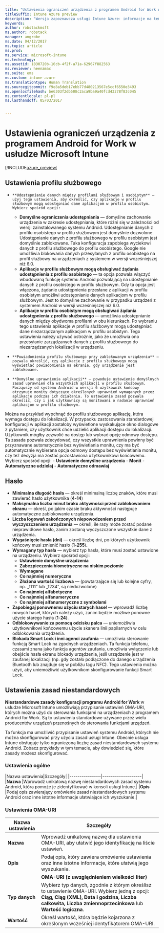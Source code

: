 ```yaml
---
title: "Ustawienia ograniczeń urządzenia z programem Android for Work w usłudze Intune | Microsoft Docs"
titleSuffix: Intune Azure preview
description: "Wersja zapoznawcza usługi Intune Azure: informacje na temat ustawień usługi Intune służących do kontrolowania ustawień i funkcjonalności na urządzeniach z programem Android for Work."
keywords: 
author: robstackmsft
ms.author: robstack
manager: angrobe
ms.date: 04/12/2017
ms.topic: article
ms.prod: 
ms.service: microsoft-intune
ms.technology: 
ms.assetid: 1830720b-16cb-4f2f-a71a-62967f882563
ms.reviewer: heenamac
ms.suite: ems
ms.custom: intune-azure
ms.translationtype: Human Translation
ms.sourcegitcommit: f9e8a5deb17ebb77d480213567e5ccf6550e3493
ms.openlocfilehash: be6303f2db508c2aca9ba9a40fcd43278f83c045
ms.contentlocale: pl-pl
ms.lasthandoff: 05/03/2017


---
```


# <a name="android-for-work-device-restriction-settings-in-microsoft-intune"></a>Ustawienia ograniczeń urządzenia z programem Android for Work w usłudze Microsoft Intune

[!INCLUDE[azure_preview](../includes/azure_preview.md)]

## <a name="work-profile-settings"></a>Ustawienia profilu służbowego
-     **Udostępnianie danych między profilami służbowym i osobistym** — użyj tego ustawienia, aby określić, czy aplikacje w profilu służbowym mogą udostępniać dane aplikacjom w profilu osobistym. Wybierz spośród opcji:
    - **Domyślne ograniczenia udostępniania** — domyślne zachowanie urządzenia w zakresie udostępniania, które różni się w zależności od wersji zainstalowanego systemu Android. Udostępnianie danych z profilu osobistego w profilu służbowym jest domyślnie dozwolone. Udostępnianie danych z profilu służbowego w profilu osobistym jest domyślnie zablokowane. Taka konfiguracja zapobiega wyciekowi danych z profilu służbowego do profilu osobistego. Google nie umożliwia blokowania danych przesyłanych z profilu osobistego na profil służbowy na urządzeniach z systemem w wersji wcześniejszej niż 6.0.  
    - **Aplikacje w profilu służbowym mogą obsługiwać żądania udostępnienia z profilu osobistego** — ta opcja pozwala włączyć wbudowaną funkcję systemu Android pozwalającą na udostępnianie danych z profilu osobistego w profilu służbowym. Gdy ta opcja jest włączona, żądanie udostępnienia przesłane z aplikacji w profilu osobistym umożliwi udostępnianie danych aplikacjom w profilu służbowym. Jest to domyślne zachowanie w przypadku urządzeń z systemem Android w wersji wcześniejszej niż 6.0.
    - **Aplikacje w profilu osobistym mogą obsługiwać żądania udostępnienia z profilu służbowego** — umożliwia udostępnianie danych między obydwoma profilami w obu kierunkach. Po wybraniu tego ustawienia aplikacje w profilu służbowym mogą udostępniać dane niezarządzanym aplikacjom w profilu osobistym.  Tego ustawienia należy używać ostrożnie, jako że umożliwia ono przesyłanie zarządzanych danych z profilu służbowego do niezarządzanych lokalizacji w urządzeniu.


-     **Powiadomienia profilu służbowego przy zablokowanym urządzeniu** — pozwala określić, czy aplikacje z profilu służbowego mogą wyświetlać powiadomienia na ekranie, gdy urządzenie jest zablokowane.
-     **Domyślne uprawnienia aplikacji** — powoduje ustawienie domyślnych zasad uprawnień dla wszystkich aplikacji w profilu służbowym. Począwszy od systemu Android w wersji 6 użytkownik końcowy otrzymuje monity dotyczące określonych uprawnień wymaganych przez aplikacje podczas ich działania. To ustawienie zasad pozwala określić, czy i jak użytkownicy są monitowani o nadanie uprawnień aplikacjom w profilu służbowym.
Można na przykład wypchnąć do profilu służbowego aplikację, która wymaga dostępu do lokalizacji. W przypadku zastosowania standardowej konfiguracji w aplikacji zostałoby wyświetlone wyskakujące okno dialogowe z pytaniem, czy użytkownik chce udzielić aplikacji dostępu do lokalizacji. Użytkownik mógłby zezwolić na dostęp lub wybrać opcję odmowy dostępu. Ta zasada pozwala zdecydować, czy wszystkie uprawnienia powinny być przyznawane automatycznie bez wyświetlania monitu, czy ma być automatycznie wybierana opcja odmowy dostępu bez wyświetlania monitu, czy też decyzja ma zostać pozostawiona użytkownikowi końcowemu. Wybierz spośród opcji:
    -     **Ustawienie domyślne urządzenia**
    -     **Monit**
    -     **Automatyczne udzielaj**
    -     **Automatyczne odmawiaj**

## <a name="password"></a>Hasło

- **Minimalna długość hasła** — określ minimalną liczbę znaków, które musi zawierać hasło użytkownika (**4**-**14**)
- **Maksymalna liczba minut braku aktywności przed zablokowaniem ekranu** — określ, po jakim czasie braku aktywności następuje automatyczne zablokowanie urządzenia.
- **Liczba logowań zakończonych niepowodzeniem przed wyczyszczeniem urządzenia** — określ, ile razy może zostać podane nieprawidłowe hasło, zanim zostaną wyczyszczone wszystkie dane z urządzenia.
- **Wygaśnięcie hasła (dni)** — określ liczbę dni, po których użytkownik końcowy musi zmienić hasło (**1**-**255**).
- **Wymagany typ hasła** — wybierz typ hasła, które musi zostać ustawione na urządzeniu. Wybierz spośród opcji:
    - **Ustawienie domyślne urządzenia**
    - **Zabezpieczenia biometryczne na niskim poziomie**
    - **Wymagane**
    - **Co najmniej numeryczne**
    - **Złożona wartość liczbowa** — (powtarzające się lub kolejne cyfry, np. „1111” lub „1234”, są niedozwolone)
    - **Co najmniej alfabetyczne**
    - **Co najmniej alfanumeryczne**
    - **Co najmniej alfanumeryczne z symbolami**
- **Zapobiegaj ponownemu użyciu starych haseł** — wprowadź liczbę nowych haseł, których należy użyć, zanim będzie możliwe ponowne użycie starego hasła (**1**-**24**).
- **Odblokowywanie za pomocą odcisku palca** — uniemożliwia użytkownikowi końcowemu użycie skanera linii papilarnych w celu odblokowania urządzenia.
- **Blokada Smart Lock i inni agenci zaufania** — umożliwia sterowanie funkcją Smart Lock na zgodnych urządzeniach. Ta funkcja telefonu, czasami znana jako funkcja agentów zaufania, umożliwia wyłączenie lub obejście hasła ekranu blokady urządzenia, jeśli urządzenie jest w zaufanej lokalizacji (np. gdy zostało podłączone do danego urządzenia Bluetooth lub znajduje się w pobliżu tagu NFC). Tego ustawienia można użyć, aby uniemożliwić użytkownikom skonfigurowanie funkcji Smart Lock.

## <a name="custom-policy-settings"></a>Ustawienia zasad niestandardowych
**Niestandardowe zasady konfiguracji programu Android for Work** w usłudze Microsoft Intune umożliwiają przypisanie ustawień OMA-URI, których można użyć do sterowania funkcjami na urządzeniach z programem Android for Work. Są to ustawienia standardowe używane przez wielu producentów urządzeń przenośnych do sterowania funkcjami urządzeń.

Ta funkcja ma umożliwić przypisanie ustawień systemu Android, których nie można skonfigurować przy użyciu zasad usługi Intune.
Obecnie usługa Intune obsługuje tylko ograniczoną liczbę zasad niestandardowych systemu Android. Zobacz przykłady w tym temacie, aby dowiedzieć się, które zasady możesz skonfigurować.

### <a name="general-settings"></a>Ustawienia ogólne

|Nazwa ustawienia|Szczegóły|
    |----------------|--------------------|
    |**Nazwa** |Wprowadź unikatową nazwę niestandardowych zasad systemu Android, która pomoże je zidentyfikować w konsoli usługi Intune.|
    |**Opis** |Podaj opis zawierający omówienie zasad niestandardowych systemu Android oraz inne istotne informacje ułatwiające ich wyszukanie.|

### <a name="oma-uri-settings"></a>Ustawienia OMA-URI

  |Nazwa ustawienia|Szczegóły|
  |--------|--------------------|
  |**Nazwa** |Wprowadź unikatową nazwę dla ustawienia OMA-URI, aby ułatwić jego identyfikację na liście ustawień.|
  |**Opis** |Podaj opis, który zawiera omówienie ustawienia oraz inne istotne informacje, które ułatwią jego wyszukanie.|
    |**OMA-URI (z uwzględnieniem wielkości liter)** |Określ identyfikator OMA-URI, dla którego chcesz podać ustawienie.|
  |**Typ danych** |Wybierz typ danych, zgodnie z którym określisz to ustawienie OMA-URI. Wybierz jedną z opcji: **Ciąg, Ciąg (XML), Data i godzina, Liczba całkowita, Liczba zmiennoprzecinkowa** lub **Wartość logiczna**.|
  |**Wartość** |Określ wartość, która będzie kojarzona z określonym wcześniej identyfikatorem OMA-URI.|

